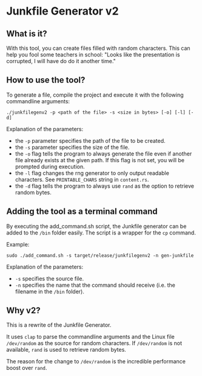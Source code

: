 # Junkfile Generator v2

## What is it?
With this tool, you can create files filled with random characters. This can help you fool some teachers in school: "Looks like the presentation is corrupted, I will have do do it another time." 

## How to use the tool?

To generate a file, compile the project and execute it with the following commandline arguments:

```
./junkfilegenv2 -p <path of the file> -s <size in bytes> [-o] [-l] [-d]
```

Explanation of the parameters:

- the `-p` parameter specifies the path of the file to be created.
- the `-s` parameter specifies the size of the file.
- the `-o` flag tells the program to always generate the file even if another file already exists at the given path. If this flag is not set, you will be prompted during execution.
- the `-l` flag changes the rng generator to only output readable characters. See `PRINTABLE_CHARS` string in `content.rs`.
- the `-d` flag tells the program to always use `rand` as the option to retrieve random bytes.


## Adding the tool as a terminal command

By executing the add_command.sh script, the Junkfile generator can be added to the `/bin` folder easily. The script is a wrapper for the `cp` command.

Example:
```
sudo ./add_command.sh -s target/release/junkfilegenv2 -n gen-junkfile
```

Explanation of the parameters:
- `-s` specifies the source file.
- `-n` specifies the name that the command should receive (i.e. the filename in the `/bin` folder).


## Why v2?
This is a rewrite of the Junkfile Generator.

It uses `clap` to parse the commandline arguments and the Linux file `/dev/random` as the source for random characters.
If `/dev/random` is not available, `rand` is used to retrieve random bytes.

The reason for the change to `/dev/random` is the incredible performance boost over `rand`.
